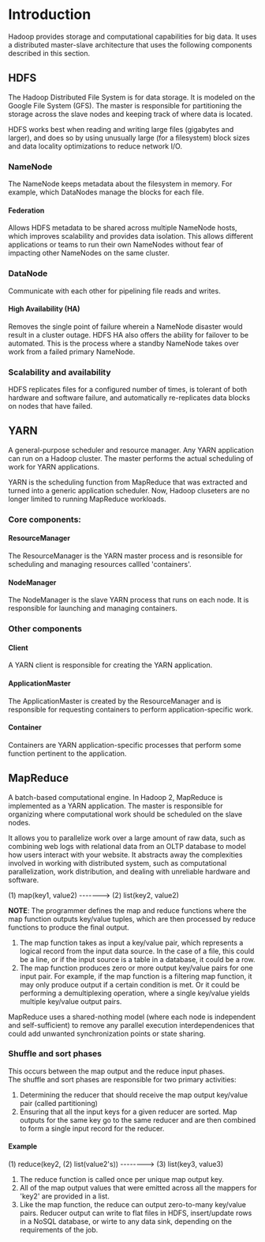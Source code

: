 # Introduction

Hadoop provides storage and computational capabilities for big data. It uses a distributed master-slave architecture that uses the following components described in this section.

## HDFS
The Hadoop Distributed File System is for data storage. It is modeled on the Google File System (GFS). The master is responsible for partitioning the storage across the slave nodes and keeping track of where data is located. 

HDFS works best when reading and writing large files (gigabytes and larger), and does so by using unusually large (for a filesystem) block sizes and data locality optimizations to reduce network I/O.

### NameNode
The NameNode keeps metadata about the filesystem in memory. For example, which DataNodes manage the blocks for each file. 

#### Federation
Allows HDFS metadata to be shared across multiple NameNode hosts, which improves scalability and provides data isolation. This allows different applications or teams to run their own NameNodes without fear of impacting other NameNodes on the same cluster.

### DataNode
Communicate with each other for pipelining file reads and writes. 

#### High Availability (HA)
Removes the single point of failure wherein a NameNode disaster would result in a cluster outage. HDFS HA also offers the ability for failover to be automated. This is the process where a standby NameNode takes over work from a failed primary NameNode.

### Scalability and availability
HDFS replicates files for a configured number of times, is tolerant of both hardware and software failure, and automatically re-replicates data blocks on nodes that have failed. 

## YARN
A general-purpose scheduler and resource manager. Any YARN application can run on a Hadoop cluster. The master performs the actual scheduling of work for YARN applications. 

YARN is the scheduling function from MapReduce that was extracted and turned into a generic application scheduler. Now, Hadoop cluseters are no longer limited to running MapReduce workloads.

### Core components:

#### ResourceManager
The ResourceManager is the YARN master process and is resonsible for scheduling and managing resources callled 'containers'.

#### NodeManager
The NodeManager is the slave YARN process that runs on each node. It is responsible for launching and managing containers. 

### Other components

#### Client
A YARN client is responsible for creating the YARN application.

#### ApplicationMaster
The ApplicationMaster is created by the ResourceManager and is responsible for requesting containers to perform application-specific work. 

#### Container
Containers are YARN application-specific processes that perform some function pertinent to the application.

## MapReduce
A batch-based computational engine. In Hadoop 2, MapReduce is implemented as a YARN application. The master is responsible for organizing where computational work should be scheduled on the slave nodes.  

It allows you to parallelize work over a large amount of raw data, such as combining web logs with relational data from an OLTP database to model how users interact with your website. It abstracts away the complexities involved in working with distributed system, such as computational parallelization, work distribution, and dealing with unreliable hardware and software.

(1) map(key1, value2) -------> (2) list(key2, value2)

**NOTE**: The programmer defines the map and reduce functions where the map function outputs key/value tuples, which are then processed by reduce functions to produce the final output.

1. The map function takes as input a key/value pair, which represents a logical record from the input data source. In the case of a file, this could be a line, or if the input source is a table in a database, it could be a row.
2. The map function produces zero or more output key/value pairs for one input pair. For example, if the map function is a filtering map function, it may only produce output if a certain condition is met. Or it could be performing a demultiplexing operation, where a single key/value yields multiple key/value output pairs. 

MapReduce uses a shared-nothing model (where each node is independent and self-sufficient) to remove any parallel execution interdependenices that could add unwanted synchronization points or state sharing.

### Shuffle and sort phases
This occurs between the map output and the reduce input phases.  
The shuffle and sort phases are responsible for two primary activities: 
1. Determining the reducer that should receive the map output key/value pair (called partitioning)
2. Ensuring that all the input keys for a given reducer are sorted. 
Map outputs for the same key go to the same reducer and are then combined to form a single input record for the reducer.

#### Example 

(1) reduce(key2, (2) list(value2's)) --------> (3) list(key3, value3)

1. The reduce function is called once per unique map output key.
2. All of the map output values that were emitted across all the mappers for 'key2' are provided in a list.
3. Like the map function, the reduce can output zero-to-many key/value pairs. Reducer output can write to flat files in HDFS, insert/update rows in a NoSQL database, or wirte to any data sink, depending on the requirements of the job.